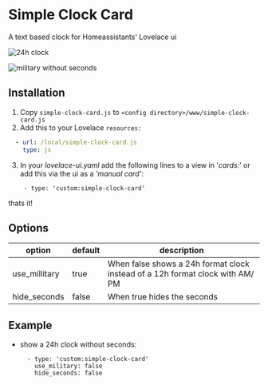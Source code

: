 # Simple Clock Card
A text based clock for Homeassistants' Lovelace ui

![24h clock](https://i.imgur.com/n37gyxZ.png)  

![military without seconds](https://i.imgur.com/ej4AFO3.png)

## Installation

1. Copy `simple-clock-card.js` to `<config directory>/www/simple-clock-card.js`
2. Add this to your Lovelace
   `resources:`

```yaml
  - url: /local/simple-clock-card.js
    type: js
```

3. In your *lovelace-ui.yaml* add the following lines to a view in '*cards:*' or add this via the ui as a *'manual card'*:

		- type: 'custom:simple-clock-card'

thats it!
		

## Options
|option| default|description| 
|--|--|--|
|  use_millitary| true| When false shows a 24h format clock instead of a 12h format clock with AM/ PM|
|  hide_seconds| false| When true hides the seconds

## Example
- show a 24h clock without seconds:
	
		- type: 'custom:simple-clock-card'
		  use_military: false
		  hide_seconds: false
